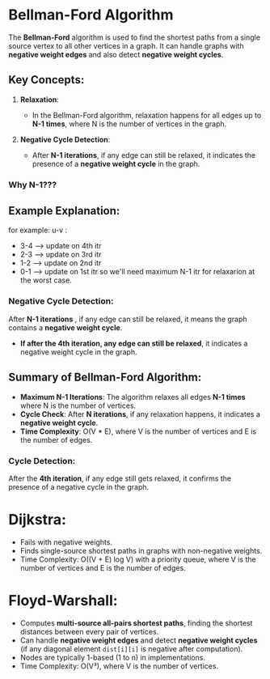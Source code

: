 # Bellman-Ford Algorithm

The **Bellman-Ford** algorithm is used to find the shortest paths from a single source vertex to all other vertices in a graph. It can handle graphs with **negative weight edges** and also detect **negative weight cycles**.

## Key Concepts:

1. **Relaxation**: 
   - In the Bellman-Ford algorithm, relaxation happens for all edges up to **N-1 times**, where N is the number of vertices in the graph.

2. **Negative Cycle Detection**:
   - After **N-1 iterations**, if any edge can still be relaxed, it indicates the presence of a **negative weight cycle** in the graph.

### Why N-1???
## Example Explanation:
for example: 
u-v :
- 3-4 --> update on 4th itr
- 2-3 --> update on 3rd itr
- 1-2 --> update on 2nd itr
- 0-1 --> update on 1st itr
so we'll need maximum N-1 itr for relaxarion at the worst case.

### Negative Cycle Detection:

After **N-1 iterations** , if any edge can still be relaxed, it means the graph contains a **negative weight cycle**. 

- **If after the 4th iteration, any edge can still be relaxed**, it indicates a negative weight cycle in the graph.

## Summary of Bellman-Ford Algorithm:

- **Maximum N-1 Iterations**: The algorithm relaxes all edges **N-1 times** where N is the number of vertices.
- **Cycle Check**: After **N iterations**, if any relaxation happens, it indicates a **negative weight cycle**.
- **Time Complexity**: O(V * E), where V is the number of vertices and E is the number of edges.

### **Cycle Detection**:
After the **4th iteration**, if any edge still gets relaxed, it confirms the presence of a negative cycle in the graph.

# **Dijkstra**:
- Fails with negative weights.
- Finds single-source shortest paths in graphs with non-negative weights.
- Time Complexity: O((V + E) log V) with a priority queue, where V is the number of vertices and E is the number of edges.

# **Floyd-Warshall**:
- Computes **multi-source all-pairs shortest paths**, finding the shortest distances between every pair of vertices.
- Can handle **negative weight edges** and detect **negative weight cycles** (if any diagonal element `dist[i][i]` is negative after computation).
- Nodes are typically 1-based (1 to n) in implementations.
- Time Complexity: O(V³), where V is the number of vertices.
